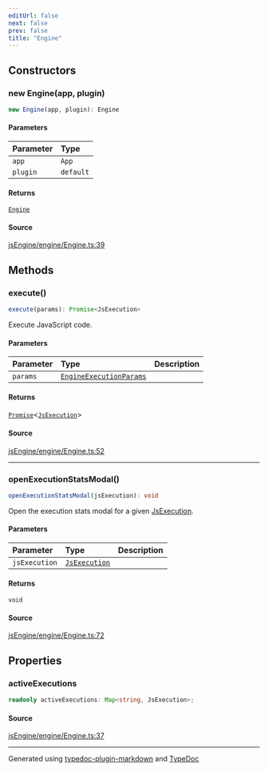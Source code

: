 ```yaml
---
editUrl: false
next: false
prev: false
title: "Engine"
---
```


## Constructors

### new Engine(app, plugin)

```ts
new Engine(app, plugin): Engine
```

#### Parameters

| Parameter | Type |
| :------ | :------ |
| `app` | `App` |
| `plugin` | `default` |

#### Returns

[`Engine`](/obsidian-js-engine-plugin-docs/api/engine/engine/classes/engine/)

#### Source

[jsEngine/engine/Engine.ts:39](https://github.com/mProjectsCode/obsidian-js-engine-plugin/blob/b447776/jsEngine/engine/Engine.ts#L39)

## Methods

### execute()

```ts
execute(params): Promise<JsExecution>
```

Execute JavaScript code.

#### Parameters

| Parameter | Type | Description |
| :------ | :------ | :------ |
| `params` | [`EngineExecutionParams`](/obsidian-js-engine-plugin-docs/api/engine/engine/interfaces/engineexecutionparams/) |  |

#### Returns

[`Promise`]( https://developer.mozilla.org/docs/Web/JavaScript/Reference/Global_Objects/Promise )\<[`JsExecution`](/obsidian-js-engine-plugin-docs/api/engine/jsexecution/classes/jsexecution/)\>

#### Source

[jsEngine/engine/Engine.ts:52](https://github.com/mProjectsCode/obsidian-js-engine-plugin/blob/b447776/jsEngine/engine/Engine.ts#L52)

***

### openExecutionStatsModal()

```ts
openExecutionStatsModal(jsExecution): void
```

Open the execution stats modal for a given [JsExecution](/obsidian-js-engine-plugin-docs/api/engine/jsexecution/classes/jsexecution/).

#### Parameters

| Parameter | Type | Description |
| :------ | :------ | :------ |
| `jsExecution` | [`JsExecution`](/obsidian-js-engine-plugin-docs/api/engine/jsexecution/classes/jsexecution/) |  |

#### Returns

`void`

#### Source

[jsEngine/engine/Engine.ts:72](https://github.com/mProjectsCode/obsidian-js-engine-plugin/blob/b447776/jsEngine/engine/Engine.ts#L72)

## Properties

### activeExecutions

```ts
readonly activeExecutions: Map<string, JsExecution>;
```

#### Source

[jsEngine/engine/Engine.ts:37](https://github.com/mProjectsCode/obsidian-js-engine-plugin/blob/b447776/jsEngine/engine/Engine.ts#L37)

***

Generated using [typedoc-plugin-markdown](https://www.npmjs.com/package/typedoc-plugin-markdown) and [TypeDoc](https://typedoc.org/)
